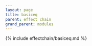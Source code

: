 ```yaml
---
layout: page
title: basiceq
parent: effect chain
grand_parent: modules
---
```


{% include effectchain/basiceq.md %}
